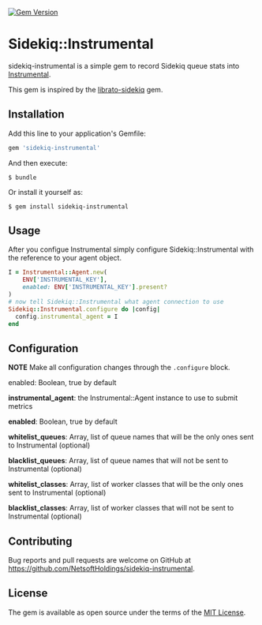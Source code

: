 [![Gem Version](https://badge.fury.io/rb/sidekiq-instrumental.svg)](https://badge.fury.io/rb/sidekiq-instrumental)

# Sidekiq::Instrumental

sidekiq-instrumental is a simple gem to record Sidekiq queue stats into [Instrumental](https://instrumentalapp.com/).

This gem is inspired by the [librato-sidekiq](https://github.com/StatusPage/librato-sidekiq/) gem.

## Installation

Add this line to your application's Gemfile:

```ruby
gem 'sidekiq-instrumental'
```

And then execute:

    $ bundle

Or install it yourself as:

    $ gem install sidekiq-instrumental

## Usage

After you configue Instrumental simply configure Sidekiq::Instrumental with the reference to your agent object.

```ruby
I = Instrumental::Agent.new(
    ENV['INSTRUMENTAL_KEY'],
    enabled: ENV['INSTRUMENTAL_KEY'].present?
)
# now tell Sidekiq::Instrumental what agent connection to use
Sidekiq::Instrumental.configure do |config|
  config.instrumental_agent = I
end
```

## Configuration

**NOTE** Make all configuration changes through the `.configure` block.

enabled: Boolean, true by default

**instrumental_agent**: the Instrumental::Agent instance to use to submit metrics 

**enabled**: Boolean, true by default

**whitelist_queues**: Array, list of queue names that will be the only ones sent to Instrumental (optional)

**blacklist_queues**: Array, list of queue names that will not be sent to Instrumental (optional)

**whitelist_classes**: Array, list of worker classes that will be the only ones sent to Instrumental (optional)

**blacklist_classes**: Array, list of worker classes that will not be sent to Instrumental (optional)

## Contributing

Bug reports and pull requests are welcome on GitHub at https://github.com/NetsoftHoldings/sidekiq-instrumental.

## License

The gem is available as open source under the terms of the [MIT License](http://opensource.org/licenses/MIT).
